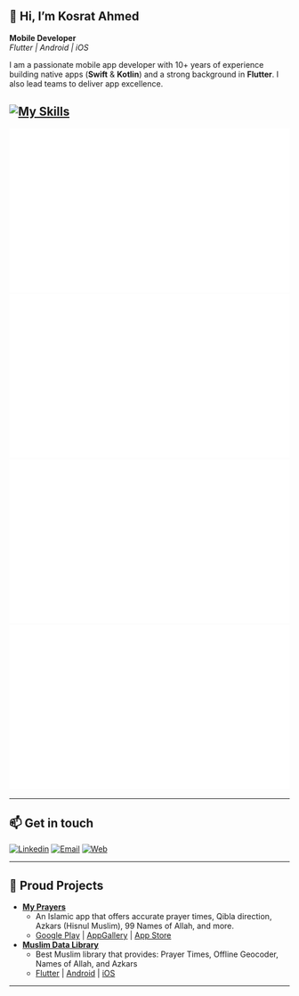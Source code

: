 ## 👋 Hi, I’m Kosrat Ahmed

**Mobile Developer**  
*Flutter | Android | iOS*

I am a passionate mobile app developer with 10+ years of experience building native apps (**Swift** & **Kotlin**) and a strong background in **Flutter**. I also lead teams to deliver app excellence.

[![My Skills](https://skillicons.dev/icons?i=flutter,dart,kotlin,swift,java)](https://skillicons.dev)
---

![](https://raw.githubusercontent.com/kosratdev/github-stats/master/generated/overview.svg#gh-dark-mode-only)
![](https://raw.githubusercontent.com/kosratdev/github-stats/master/generated/overview.svg#gh-light-mode-only)
![](https://raw.githubusercontent.com/kosratdev/github-stats/master/generated/languages.svg#gh-dark-mode-only)
![](https://raw.githubusercontent.com/kosratdev/github-stats/master/generated/languages.svg#gh-light-mode-only)

---

## 📫 Get in touch
[![Linkedin](https://skillicons.dev/icons?i=linkedin)](https://www.linkedin.com/in/kosratahmad/)
[![Email](https://skillicons.dev/icons?i=gmail)](mailto:kosrat.d.ahmad@gmail.com)
[![Web](https://skillicons.dev/icons?i=htmx)](https://kosrat.dev)

---

## 🚀 Proud Projects

- **[My Prayers](https://myprayers.io)**
  - An Islamic app that offers accurate prayer times, Qibla direction, Azkars (Hisnul Muslim), 99 Names of Allah, and more.
  - [Google Play](https://play.google.com/store/apps/details?id=com.kosratdahmad.myprayers) | [AppGallery](https://appgallery.huawei.com/app/C101066833) | [App Store](https://apps.apple.com/us/app/my-prayers/id1390015257)
- **[Muslim Data Library](https://github.com/my-prayers)**
  - Best Muslim library that provides: Prayer Times, Offline Geocoder, Names of Allah, and Azkars
  - [Flutter](https://github.com/my-prayers/muslim-data-flutter) | [Android](https://github.com/my-prayers/muslim-data-android) | [iOS](https://github.com/my-prayers/muslim-data-ios)

---
<!--
**kosratdev/kosratdev** is a ✨ _special_ ✨ repository because its `README.md` (this file) appears on your GitHub profile.

Here are some ideas to get you started:

- 🔭 I’m currently working on ...
- 🌱 I’m currently learning ...
- 👯 I’m looking to collaborate on ...
- 🤔 I’m looking for help with ...
- 💬 Ask me about ...
- 📫 How to reach me: ...
- 😄 Pronouns: ...
- ⚡ Fun fact: ...
-->
